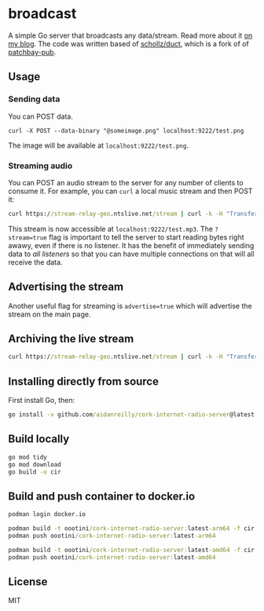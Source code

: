 # broadcast

A simple Go server that broadcasts any data/stream. Read more about it [on my blog](https://schollz.com/blog/radio/). The code was written based of [schollz/duct](https://github.com/schollz/duct), which is a fork of of [patchbay-pub](https://github.com/patchbay-pub/patchbay-simple-server).


## Usage

### Sending data

You can POST data. 

```
curl -X POST --data-binary "@someimage.png" localhost:9222/test.png
```

The image will be available at `localhost:9222/test.png`.


### Streaming audio

You can POST an audio stream to the server for any number of clients to consume it. For example, you can `curl` a local music stream and then POST it:

```cmd
curl https://stream-relay-geo.ntslive.net/stream | curl -k -H "Transfer-Encoding: chunked" -X POST -T -  'localhost:9222/test.mp3?stream=true'
```

This stream is now accessible at `localhost:9222/test.mp3`. The `?stream=true` flag is important to tell the server to start reading bytes right awawy, even if there is no listener. It has the benefit of immediately sending data to *all listeners* so that you can have multiple connections on that will all receive the data. 

## Advertising the stream

Another useful flag for streaming is `advertise=true` which will advertise the stream on the main page.

## Archiving the live stream

```cmd
curl https://stream-relay-geo.ntslive.net/stream | curl -k -H "Transfer-Encoding: chunked" -X POST -T -  'localhost:9222/test.mp3?archive=true'
```

## Installing directly from source

First install Go, then:

```cmd
go install -v github.com/aidanreilly/cork-internet-radio-server@latest
```

## Build locally

```cmd
go mod tidy
go mod download
go build -o cir
```

## Build and push container to docker.io
```cmd
podman login docker.io

podman build -t oootini/cork-internet-radio-server:latest-arm64 -f cir.Dockerfile --platform linux/arm64
podman push oootini/cork-internet-radio-server:latest-arm64

podman build -t oootini/cork-internet-radio-server:latest-amd64 -f cir.Dockerfile --platform linux/amd64
podman push oootini/cork-internet-radio-server:latest-amd64
```

## License

MIT